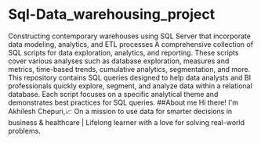 # Sql-Data_warehousing_project
Constructing contemporary warehouses using SQL Server that incorporate data modeling, analytics, and ETL processes 
A comprehensive collection of SQL scripts for data exploration, analytics, and reporting. These scripts cover various analyses such as database exploration, measures and metrics, time-based trends, cumulative analytics, segmentation, and more.
This repository contains SQL queries designed to help data analysts and BI professionals quickly explore, segment, and analyze data within a relational database. Each script focuses on a specific analytical theme and demonstrates best practices for SQL queries.
##About me 
Hi there! I'm Akhilesh Chepuri,📈 On a mission to use data for smarter decisions in business & healthcare | Lifelong learner with a love for solving real-world problems.

